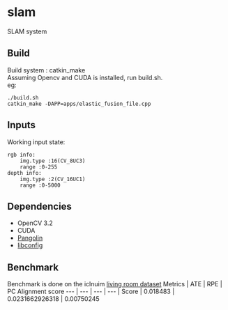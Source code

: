 # slam
SLAM system

## Build
Build system : catkin_make <br>
Assuming Opencv and CUDA is installed, run build.sh. <br>
eg:
```
./build.sh
catkin_make -DAPP=apps/elastic_fusion_file.cpp
```
## Inputs
Working input state:
```
rgb info:
	img.type :16(CV_8UC3)
	range :0-255
depth info:
	img.type :2(CV_16UC1)
	range :0-5000

```
## Dependencies 
* OpenCV 3.2
* CUDA
* [Pangolin](https://github.com/stevenlovegrove/Pangolin)
* [libconfig](https://github.com/hyperrealm/libconfig.git)

## Benchmark
Benchmark is done on the iclnuim [living room dataset](http://www.doc.ic.ac.uk/~ahanda/living_room_traj0_frei_png.tar.gz)
Metrics | ATE | RPE | PC Alignment score
--- | --- | --- | --- |
Score | 0.018483 | 0.0231662926318 | 0.00750245 

